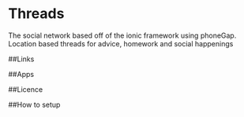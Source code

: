 # Threads
The social network based off of the ionic framework using phoneGap.
Location based threads for advice, homework and social happenings

##Links

##Apps

##Licence

##How to setup


